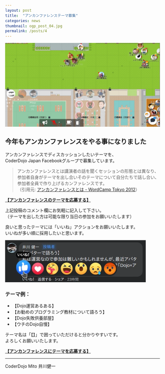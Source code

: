 ```yaml
---
layout: post
title:  "アンカンファレンステーマ募集"
categories: news
thumbnail: ogp_post_04.jpg
permalink: /posts/4
---
```

![DojoCon Japan 2020の様子](/img/post/openspaceconference01.webp "DojoCon Japan 2020の様子")

## 今年もアンカンファレンスをやる事になりました

アンカンファレンスでディスカッションしたいテーマを、
<br>CoderDojo Japan Facebookグループで募集しています。

> アンカンファレンスとは講演者の話を聞くセッションの形態とは異なり、   
> 参加者自身がテーマを出し合いそのテーマについて自分たちで話し合い、   
> 参加者全員で作り上げるカンファレンスです。   
> （引用元: [アンカンファレンスとは - WordCamp Tokyo 2012](https://tokyo.wordcamp.org/2012/unconference/#tpx02)）

**[【アンカンファレンスのテーマを応募する】](https://www.facebook.com/groups/coderdojo.jp/posts/4530427977070566/)**

上記投稿のコメント欄にお気軽に記入して下さい。
<br>（テーマを出した方は可能な限り当日の参加をお願いいたします）

良いと思ったテーマには「いいね」アクションをお願いいたします。
<br>いいねが多い順に採用したいと思います。

![テーマ記入例](/img/post/openspaceconference02.webp "テーマ記入例")

### テーマ例：
- 【Dojo運営あるある】
- 【お勧めのプログラミング教材について語ろう】
- 【Dojo失敗供養部屋】
- 【ウチのDojo自慢】

テーマ名は「【】」で囲っていただけると分かりやすいです。
<br>よろしくお願いいたします。

**[【アンカンファレンスにテーマを応募する】](https://www.facebook.com/groups/coderdojo.jp/posts/4530427977070566/)**

---

CoderDojo Mito 井川健一

